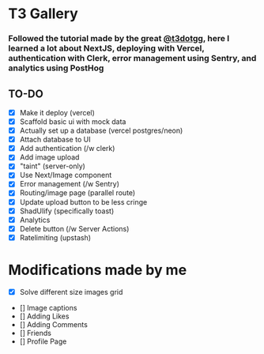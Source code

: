 # T3 Gallery
### Followed the tutorial made by the great [@t3dotgg](https://github.com/t3dotgg), here I learned a lot about NextJS, deploying with Vercel, authentication with Clerk, error management using Sentry, and analytics using PostHog
## TO-DO

- [x] Make it deploy (vercel)
- [x] Scaffold basic ui with mock data
- [x] Actually set up a database (vercel postgres/neon)
- [x] Attach database to UI
- [x] Add authentication (/w clerk)
- [x] Add image upload
- [x] "taint" (server-only)
- [x] Use Next/Image component
- [x] Error management (/w Sentry)
- [x] Routing/image page (parallel route)
- [x] Update upload button to be less cringe
- [x] ShadUIify (specifically toast)
- [x] Analytics
- [x] Delete button (/w Server Actions)
- [x] Ratelimiting (upstash)

# Modifications made by me
- [x] Solve different size images grid
- [] Image captions
- [] Adding Likes
- [] Adding Comments
- [] Friends
- [] Profile Page




